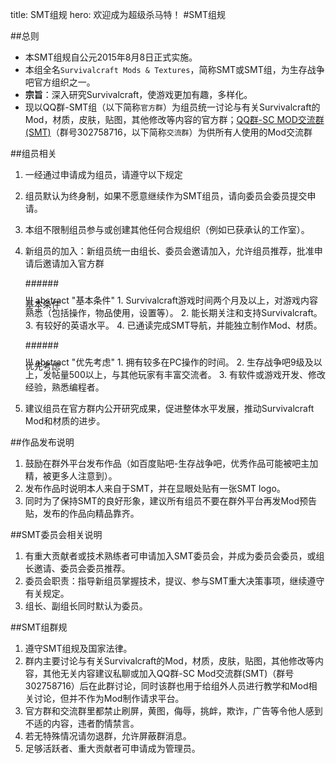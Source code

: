 title: SMT组规
hero: 欢迎成为超级杀马特！
#SMT组规

##总则
* 本SMT组规自公元2015年8月8日正式实施。
* 本组全名`Survivalcraft Mods & Textures`，简称SMT或SMT组，为生存战争吧官方组织之一。
* **宗旨**：深入研究Survivalcraft，使游戏更加有趣，多样化。
* 现以QQ群-SMT组（以下简称`官方群`）为组员统一讨论与有关Survivalcraft的Mod，材质，皮肤，贴图，其他修改等内容的官方群；[QQ群-SC MOD交流群(SMT)](http://shang.qq.com/wpa/qunwpa?idkey=ff7d30bde77e41883745af6608e898c34b5fd5509e3d63fb7a1aa97425709657)（群号302758716，以下简称`交流群`）为供所有人使用的Mod交流群

##组员相关
1. 一经通过申请成为组员，请遵守以下规定
2. 组员默认为终身制，如果不愿意继续作为SMT组员，请向委员会委员提交申请。
3. 本组不限制组员参与或创建其他任何合规组织（例如已获承认的工作室）。
4. 新组员的加入：新组员统一由组长、委员会邀请加入，允许组员推荐，批准申请后邀请加入官方群

    ######<div class="hide">基本条件</div>
    <div style="margin-top:-40px">
    
    !!! abstract "基本条件"
        1. Survivalcraft游戏时间两个月及以上，对游戏内容熟悉（包括操作，物品使用，设置等）。
        2. 能长期关注和支持Survivalcraft。
        3. 有较好的英语水平。
        4. 已通读完成SMT导航，并能独立制作Mod、材质。
    </div>
        
    ######<div class="hide">优先考虑</div>
    <div style="margin-top:-40px">
    
    !!! abstract "优先考虑"
        1. 拥有较多在PC操作的时间。
        2. 生存战争吧9级及以上，发帖量500以上，与其他玩家有丰富交流者。
        3. 有软件或游戏开发、修改经验，熟悉编程者。
    </div>
        
5. 建议组员在官方群内公开研究成果，促进整体水平发展，推动Survivalcraft Mod和材质的进步。

##作品发布说明
1. 鼓励在群外平台发布作品（如百度贴吧-生存战争吧，优秀作品可能被吧主加精，被更多人注意到）。
2. 发布作品时说明本人来自于SMT，并在显眼处贴有一张SMT logo。
3. 同时为了保持SMT的良好形象，建议所有组员不要在群外平台再发Mod预告贴，发布的作品向精品靠齐。

##SMT委员会相关说明
1. 有重大贡献者或技术熟练者可申请加入SMT委员会，并成为委员会委员，或组长邀请、委员会委员推荐。
2. 委员会职责：指导新组员掌握技术，提议、参与SMT重大决策事项，继续遵守有关规定。
3. 组长、副组长同时默认为委员。

##SMT组群规
1. 遵守SMT组规及国家法律。
2. 群内主要讨论与有关Survivalcraft的Mod，材质，皮肤，贴图，其他修改等内容，其他无关内容建议私聊或加入QQ群-SC Mod交流群(SMT)（群号302758716）后在此群讨论，同时该群也用于给组外人员进行教学和Mod相关讨论，但并不作为Mod制作请求平台。
3. 官方群和交流群里都禁止刷屏，黄图，侮辱，挑衅，欺诈，广告等令他人感到不适的内容，违者酌情禁言。
4. 若无特殊情况请勿退群，允许屏蔽群消息。
5. 足够活跃者、重大贡献者可申请成为管理员。
